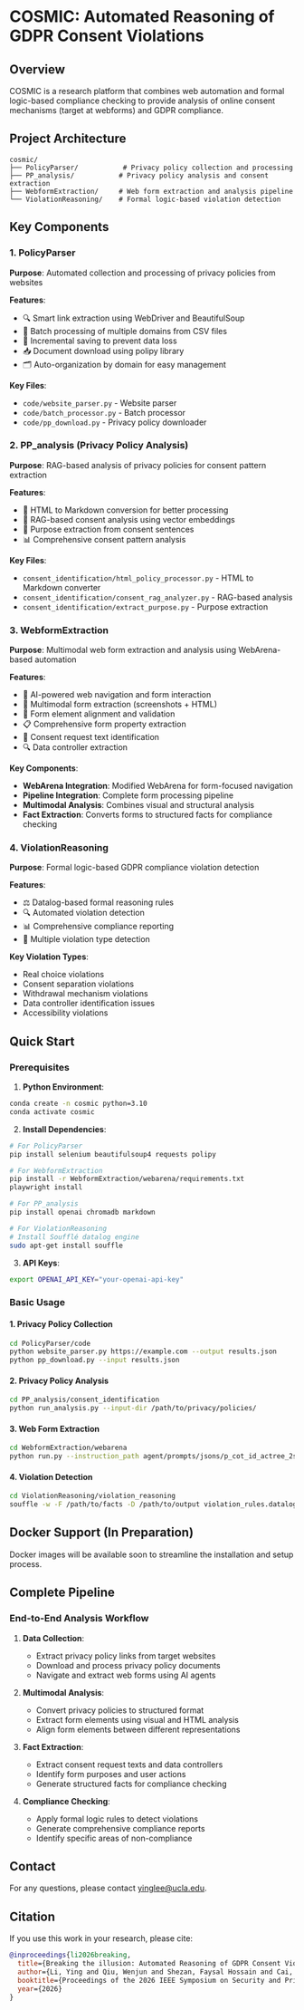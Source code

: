 # COSMIC: Automated Reasoning of GDPR Consent Violations

## Overview

COSMIC is a research platform that combines web automation and formal logic-based compliance checking to provide analysis of online consent mechanisms (target at webforms) and GDPR compliance. 

## Project Architecture

```
cosmic/
├── PolicyParser/           # Privacy policy collection and processing
├── PP_analysis/           # Privacy policy analysis and consent extraction
├── WebformExtraction/     # Web form extraction and analysis pipeline
└── ViolationReasoning/    # Formal logic-based violation detection
```

## Key Components

### 1. PolicyParser
**Purpose**: Automated collection and processing of privacy policies from websites

**Features**:
- 🔍 Smart link extraction using  WebDriver and BeautifulSoup
- 📁 Batch processing of multiple domains from CSV files
- 💾 Incremental saving to prevent data loss
- 📥 Document download using polipy library
- 🗂️ Auto-organization by domain for easy management

**Key Files**:
- `code/website_parser.py` - Website parser
- `code/batch_processor.py` - Batch processor
- `code/pp_download.py` - Privacy policy downloader

### 2. PP_analysis (Privacy Policy Analysis)
**Purpose**: RAG-based analysis of privacy policies for consent pattern extraction

**Features**:
- 📄 HTML to Markdown conversion for better processing
- 🤖 RAG-based consent analysis using vector embeddings
- 🎯 Purpose extraction from consent sentences
- 📊 Comprehensive consent pattern analysis

**Key Files**:
- `consent_identification/html_policy_processor.py` - HTML to Markdown converter
- `consent_identification/consent_rag_analyzer.py` - RAG-based analysis
- `consent_identification/extract_purpose.py` - Purpose extraction

### 3. WebformExtraction
**Purpose**: Multimodal web form extraction and analysis using WebArena-based automation

**Features**:
- 🤖 AI-powered web navigation and form interaction
- 📸 Multimodal form extraction (screenshots + HTML)
- 🔗 Form element alignment and validation
- 📋 Comprehensive form property extraction
- 🎯 Consent request text identification
- 🔍 Data controller extraction

**Key Components**:
- **WebArena Integration**: Modified WebArena for form-focused navigation
- **Pipeline Integration**: Complete form processing pipeline
- **Multimodal Analysis**: Combines visual and structural analysis
- **Fact Extraction**: Converts forms to structured facts for compliance checking

### 4. ViolationReasoning
**Purpose**: Formal logic-based GDPR compliance violation detection

**Features**:
- ⚖️ Datalog-based formal reasoning rules
- 🔍 Automated violation detection
- 📊 Comprehensive compliance reporting
- 🎯 Multiple violation type detection

**Key Violation Types**:
- Real choice violations
- Consent separation violations
- Withdrawal mechanism violations
- Data controller identification issues
- Accessibility violations

## Quick Start

### Prerequisites

1. **Python Environment**:
```bash
conda create -n cosmic python=3.10
conda activate cosmic
```

2. **Install Dependencies**:
```bash
# For PolicyParser
pip install selenium beautifulsoup4 requests polipy

# For WebformExtraction
pip install -r WebformExtraction/webarena/requirements.txt
playwright install

# For PP_analysis
pip install openai chromadb markdown

# For ViolationReasoning
# Install Soufflé datalog engine
sudo apt-get install souffle
```

3. **API Keys**:
```bash
export OPENAI_API_KEY="your-openai-api-key"
```

### Basic Usage

#### 1. Privacy Policy Collection
```bash
cd PolicyParser/code
python website_parser.py https://example.com --output results.json
python pp_download.py --input results.json
```

#### 2. Privacy Policy Analysis
```bash
cd PP_analysis/consent_identification
python run_analysis.py --input-dir /path/to/privacy/policies/
```

#### 3. Web Form Extraction
```bash
cd WebformExtraction/webarena
python run.py --instruction_path agent/prompts/jsons/p_cot_id_actree_2s.json --test_start_idx 0 --test_end_idx 1 --model gpt-4o --result_dir ./results/
```

#### 4. Violation Detection
```bash
cd ViolationReasoning/violation_reasoning
souffle -w -F /path/to/facts -D /path/to/output violation_rules.datalog
```

## Docker Support (In Preparation)

Docker images will be available soon to streamline the installation and setup process.

## Complete Pipeline

### End-to-End Analysis Workflow

1. **Data Collection**:
   - Extract privacy policy links from target websites
   - Download and process privacy policy documents
   - Navigate and extract web forms using AI agents

2. **Multimodal Analysis**:
   - Convert privacy policies to structured format
   - Extract form elements using visual and HTML analysis
   - Align form elements between different representations

3. **Fact Extraction**:
   - Extract consent request texts and data controllers
   - Identify form purposes and user actions
   - Generate structured facts for compliance checking

4. **Compliance Checking**:
   - Apply formal logic rules to detect violations
   - Generate comprehensive compliance reports
   - Identify specific areas of non-compliance

## Contact
For any questions, please contact yinglee@ucla.edu.
## Citation

If you use this work in your research, please cite:

```bibtex
@inproceedings{li2026breaking,
  title={Breaking the illusion: Automated Reasoning of GDPR Consent Violations},
  author={Li, Ying and Qiu, Wenjun and Shezan, Faysal Hossain and Cai, Kunlin and van Dam, Michelangelo and Austin, Lisa and Lie, David and Tian, Yuan},
  booktitle={Proceedings of the 2026 IEEE Symposium on Security and Privacy (S\&P)},
  year={2026}
}
```



